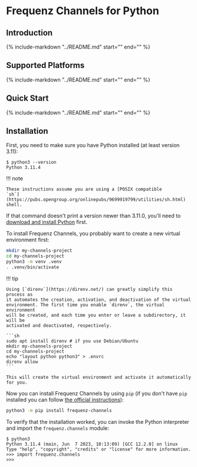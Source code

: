 # Frequenz Channels for Python

## Introduction

{%
   include-markdown "../README.md"
   start="<!-- introduction -->"
   end="<!-- /introduction -->"
%}

## Supported Platforms

{%
   include-markdown "../README.md"
   start="<!-- supported-platforms -->"
   end="<!-- /supported-platforms -->"
%}

## Quick Start

{%
   include-markdown "../README.md"
   start="<!-- quick-start -->"
   end="<!-- /quick-start -->"
%}

## Installation

First, you need to make sure you have Python installed (at least version 3.11):

```console
$ python3 --version
Python 3.11.4
```

!!! note

    These instructions assume you are using a [POSIX compatible
    `sh`](https://pubs.opengroup.org/onlinepubs/9699919799/utilities/sh.html)
    shell.

If that command doesn't print a version newer than 3.11.0, you'll need to
[download and install Python](https://www.python.org/downloads/) first.

To install Frequenz Channels, you probably want to create a new virtual
environment first:

```sh
mkdir my-channels-project
cd my-channels-project
python3 -m venv .venv
. .venv/bin/activate
```

!!! tip

    Using [`direnv`](https://direnv.net/) can greatly simplify this process as
    it automates the creation, activation, and deactivation of the virtual
    environment. The first time you enable `direnv`, the virtual environment
    will be created, and each time you enter or leave a subdirectory, it will be
    activated and deactivated, respectively.

    ```sh
    sudo apt install direnv # if you use Debian/Ubuntu
    mkdir my-channels-project
    cd my-channels-project
    echo "layout python python3" > .envrc
    direnv allow
    ```

    This will create the virtual environment and activate it automatically for you.

Now you can install Frequenz Channels by using `pip` (if you don't have `pip` installed
you can follow [the official instructions](https://pip.pypa.io/en/stable/installation/)):

```sh
python3 -m pip install frequenz-channels
```

To verify that the installation worked, you can invoke the Python interpreter and
import the `frequenz.channels` module:

```console
$ python3
Python 3.11.4 (main, Jun  7 2023, 10:13:09) [GCC 12.2.0] on linux
Type "help", "copyright", "credits" or "license" for more information.
>>> import frequenz.channels
>>>
```

